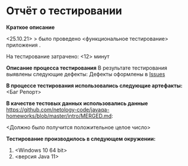 # Отчёт о тестировании <Intellij IDEA> #
**Краткое описание**

<25.10.21> > было проведено <функциональное тестирование> приложения <Intellij IDEA>.

На тестирование затрачено: <12> минут

**Описание процесса тестирования**
В результате тестирования выявлены следующие дефекты:
Дефекты оформлены в [Issues](https://github.com/Brejnev1917/symmetrical-rotary-phone/issues/1)


**В процессе тестирования использовались следующие артефакты:**
<Баг Репорт>

**В качестве тестовых данных использовались данные** <https://github.com/netology-code/javaqa-homeworks/blob/master/intro/MERGED.md>:

<Должно было получится положительное целое число>

**Тестирование производилось в следующем окружении:**

1. <Windows 10 64 bit>
2. <версия Java 11>


